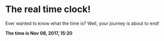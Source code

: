 # The real time clock!

Ever wanted to know what the time is? Well, your journey is about to end!

**The time is Nov 08, 2017, 15:20**